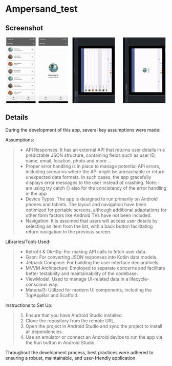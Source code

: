 # Ampersand_test

## Screenshot

![App Screenshot](https://github.com/VianneyR4/Ampersand_test/blob/master/Vianney_R_App.jpg)

## Details

During the development of this app, several key assumptions were made:

Assumptions:

> -	API Responses: It has an external API that returns user details in a predictable JSON structure, containing fields such as user ID, name, email, location, photo and more ... 
> -	Proper error handling is in place to manage potential API errors, including scenarios where the API might be unreachable or return unexpected data formats. In such cases, the app gracefully displays error messages to the user instead of crashing.
Note: i am using try catch {} also for the concistancy of the error handling in the app
> -	Device Types: The app is designed to run primarily on Android phones and tablets. The layout and navigation have been optimized for portable screens, although additional adaptations for other form factors like Android TVs have not been included.
> -	Navigation: It is assumed that users will access user details by selecting an item from the list, with a back button facilitating return navigation to the previous screen.

Libraries/Tools Used:

> -	Retrofit & OkHttp: For making API calls to fetch user data.
> -	Gson: For converting JSON responses into Kotlin data models.
> -	Jetpack Compose: For building the user interface declaratively.
> -	MVVM Architecture: Employed to separate concerns and facilitate better testability and maintainability of the codebase.
> -	ViewModel: Used to manage UI-related data in a lifecycle-conscious way.
> -	Material3: Utilized for modern UI components, including the TopAppBar and Scaffold.

Instructions to Set Up:

> 1.	Ensure that you have Android Studio installed.
> 2.	Clone the repository from the remote URL.
> 3.	Open the project in Android Studio and sync the project to install all dependencies.
> 4.	Use an emulator or connect an Android device to run the app via the Run button in Android Studio.

Throughout the development process, best practices were adhered to ensuring a robust, maintainable, and user-friendly application.
